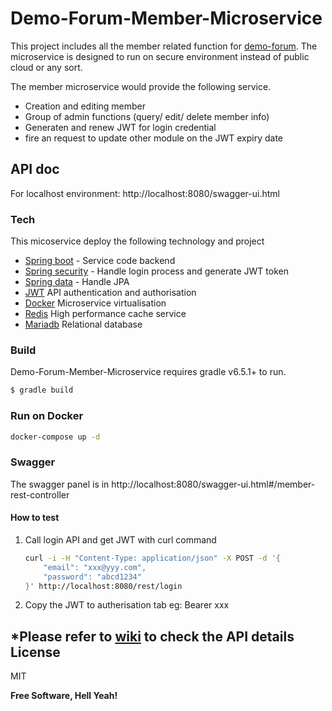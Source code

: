 # Demo-Forum-Member-Microservice

This project includes all the member related function for [demo-forum](https://www.google.com). The microservice is designed to run on secure environment instead of public cloud or any sort.

The member microservice would provide the following service.

  - Creation and editing member
  - Group of admin functions (query/ edit/ delete member info)
  - Generaten and renew JWT for login credential
  - fire an request to update other module on the JWT expiry date

## API doc
For localhost environment: http://localhost:8080/swagger-ui.html

### Tech

This micoservice deploy the following technology and project

* [Spring boot] - Service code backend
* [Spring security] - Handle login process and generate JWT token
* [Spring data] - Handle JPA
* [JWT] API authentication and authorisation
* [Docker] Microservice virtualisation
* [Redis] High performance cache service
* [Mariadb] Relational database

### Build

Demo-Forum-Member-Microservice requires gradle v6.5.1+ to run.

```sh
$ gradle build
```
### Run on Docker 
```sh
docker-compose up -d
```

### Swagger

The swagger panel is in 
http://localhost:8080/swagger-ui.html#/member-rest-controller

#### How to test
1. Call login API and get JWT with curl command
    ```sh
    curl -i -H "Content-Type: application/json" -X POST -d '{
        "email": "xxx@yyy.com",
        "password": "abcd1234"
    }' http://localhost:8080/rest/login
    ```
2. Copy the JWT to autherisation tab
eg: Bearer xxx 

*Please refer to [wiki](https://github.com/gstkenpo/demo-forum-micoservice-member/wiki) to check the API details
License
----

MIT


**Free Software, Hell Yeah!**

[//]: # (These are reference links used in the body of this note and get stripped out when the markdown processor does its job. There is no need to format nicely because it shouldn't be seen. Thanks SO - http://stackoverflow.com/questions/4823468/store-comments-in-markdown-syntax)

   [Spring boot]: <https://spring.io/projects/spring-boot>
   [Spring data]: <https://spring.io/projects/spring-data>
   [Spring security]: <https://spring.io/projects/spring-security>
   [JWT]: <https://jwt.io/>
   [Docker]: <https://www.docker.com/>
   [Redis]: <https://redis.io/>
   [Mariadb]: <https://mariadb.org/>